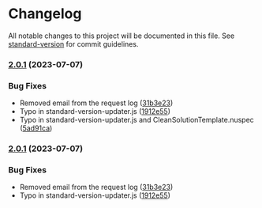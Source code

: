 # Changelog

All notable changes to this project will be documented in this file. See [standard-version](https://github.com/conventional-changelog/standard-version) for commit guidelines.

### [2.0.1](https://github.com/fedeantuna/clean-solution-template/compare/v2.0.0...v2.0.1) (2023-07-07)


### Bug Fixes

* Removed email from the request log ([31b3e23](https://github.com/fedeantuna/clean-solution-template/commit/31b3e23c327a79d9e4a227d42e439ca5c232d29f))
* Typo in standard-version-updater.js ([1912e55](https://github.com/fedeantuna/clean-solution-template/commit/1912e55f5934ff2d12b286a79d690bb76b2870da))
* Typo in standard-version-updater.js and CleanSolutionTemplate.nuspec ([5ad91ca](https://github.com/fedeantuna/clean-solution-template/commit/5ad91ca9b9ea13e2b2f20c75371b7c7d278dd175))

### [2.0.1](https://github.com/fedeantuna/clean-solution-template/compare/v2.0.0...v2.0.1) (2023-07-07)


### Bug Fixes

* Removed email from the request log ([31b3e23](https://github.com/fedeantuna/clean-solution-template/commit/31b3e23c327a79d9e4a227d42e439ca5c232d29f))
* Typo in standard-version-updater.js ([1912e55](https://github.com/fedeantuna/clean-solution-template/commit/1912e55f5934ff2d12b286a79d690bb76b2870da))
